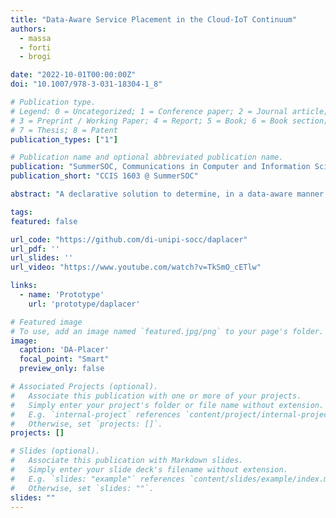 ```yaml
---
title: "Data-Aware Service Placement in the Cloud-IoT Continuum"
authors:
  - massa
  - forti
  - brogi

date: "2022-10-01T00:00:00Z"
doi: "10.1007/978-3-031-18304-1_8"

# Publication type.
# Legend: 0 = Uncategorized; 1 = Conference paper; 2 = Journal article;
# 3 = Preprint / Working Paper; 4 = Report; 5 = Book; 6 = Book section;
# 7 = Thesis; 8 = Patent
publication_types: ["1"]

# Publication name and optional abbreviated publication name.
publication: "SummerSOC, Communications in Computer and Information Science, vol 1603. Springer"
publication_short: "CCIS 1603 @ SummerSOC"

abstract: "A declarative solution to determine, in a data-aware manner, application service placements and SDN data routings over Cloud-IoT infrastructures while meeting functional (software, hardware, IoT) and non-functional (security, latency, bandwidth) application requirements. The solution employs continuous reasoning to speed up the reconfiguration of application placements and routing decisions at runtime, when needed. An open-source Prolog prototype is presented and assessed over a scenario based on lifelike data."

tags:
featured: false

url_code: "https://github.com/di-unipi-socc/daplacer"
url_pdf: ''
url_slides: ''
url_video: "https://www.youtube.com/watch?v=TkSmO_cETlw"

links:
  - name: 'Prototype'
    url: 'prototype/daplacer'

# Featured image
# To use, add an image named `featured.jpg/png` to your page's folder. 
image:
  caption: 'DA-Placer'
  focal_point: "Smart"
  preview_only: false

# Associated Projects (optional).
#   Associate this publication with one or more of your projects.
#   Simply enter your project's folder or file name without extension.
#   E.g. `internal-project` references `content/project/internal-project/index.md`.
#   Otherwise, set `projects: []`.
projects: []

# Slides (optional).
#   Associate this publication with Markdown slides.
#   Simply enter your slide deck's filename without extension.
#   E.g. `slides: "example"` references `content/slides/example/index.md`.
#   Otherwise, set `slides: ""`.
slides: ""
---
```

